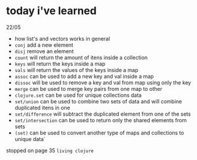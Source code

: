 # today i've learned

22/05

- how list's and vectors works in general
- ``conj`` add a new element
- ``disj`` remove an element
- ``count`` will return the amount of itens inside a collection
- ``keys`` will return the keys inside a map
- ``vals`` will return the values of the keys inside a map
- ``assoc`` can be used to add a new key and val inside a map
- ``dissoc`` will be used to remove a key and val from map using only the key
- ``merge`` can be used to merge key pairs from one map to other
- ``clojure.set`` can be used for unique collections data
- ``set/union`` can be used to combine two sets of data and will combine duplicated itens in one 
- ``set/difference`` will subtract the duplicated element from one of the sets 
- ``set/intersection`` can be used to return only the shared elements from sets 
- ``(set)`` can be used to convert another type of maps and collections to unique data`

stopped on page 35 ``living clojure``

